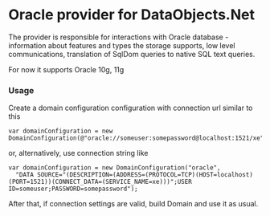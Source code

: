 # Oracle provider for DataObjects.Net

The provider is responsible for interactions with Oracle database - information about features and types the storage supports, low level communications, translation of SqlDom queries to native SQL text queries.

For now it supports Oracle 10g, 11g

### Usage

Create a domain configuration configuration with connection url similar to this

    var domainConfiguration = new DomainConfiguration(@"oracle://someuser:somepassword@localhost:1521/xe");

or, alternatively, use connection string like

    var domainConfiguration = new DomainConfiguration("oracle",
	  "DATA SOURCE="(DESCRIPTION=(ADDRESS=(PROTOCOL=TCP)(HOST=localhost)(PORT=1521))(CONNECT_DATA=(SERVICE_NAME=xe)))";USER ID=someuser;PASSWORD=somepassword");

After that, if connection settings are valid, build Domain and use it as usual.